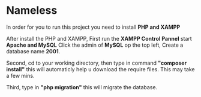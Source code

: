 # Nameless

In order for you to run this project you need to install **PHP and XAMPP**

After install the PHP and XAMPP, First run the **XAMPP Control Pannel** start **Apache and MySQL** Click the admin of **MySQL** op the top left, 
Create a database name **2001**.

Second, cd to your working directory, then type in command **"composer install"**  this will automaticly help u download the require files. This may take a few mins.

Third, type in **"php migration"** this will migrate the database. 
